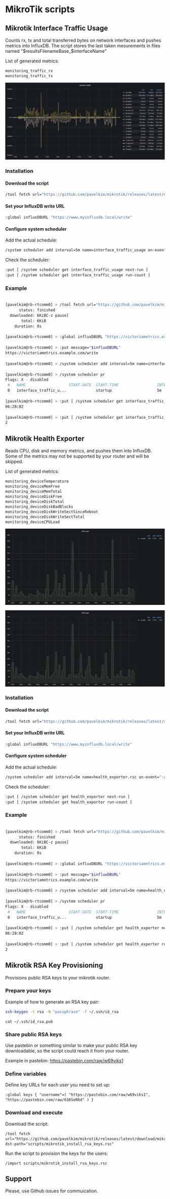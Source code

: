 # MikroTik scripts

## Mikrotik Interface Traffic Usage

Counts rx, tx and total transferred bytes on network interfaces and pushes metrics into InfluxDB.
The script stores the last taken mesurements in files named "$resultsFilenameBase_$interfaceName"

List of generated metrics:
```
monitoring_traffic_rx
monitoring_traffic_tx
```

![Mikrotik Interface Traffic Usage](/doc/mikrotik_interface_traffic_usage.png?raw=true "Grafana — Mikrotik Interface Traffic")


### Installation

#### Download the script

```bash
/tool fetch url="https://github.com/pavelkim/mikrotik/releases/latest/download/mikrotik_interface_traffic_usage.rsc" dst-path="scripts/mikrotik_interface_traffic_usage.rsc"
```

#### Set your InfluxDB write URL

```bash
:global influxDBURL "https://www.myinfluxdb.local/write"
```

#### Configure system scheduler

Add the actual schedule:
```bash
/system scheduler add interval=5m name=interface_traffic_usage on-event=":global influxDBURL $influxDBURL; /import scripts/mikrotik_interface_traffic_usage.rsc" policy=read,write,test start-time=startup
```

Check the scheduler:
```bash 
:put [ /system scheduler get interface_traffic_usage next-run ]
:put [ /system scheduler get interface_traffic_usage run-count ]
```

### Example

```bash

[pavelkim@rb-rtcomm0] > /tool fetch url="https://github.com/pavelkim/mikrotik/releases/latest/download/mikrotik_interface_traffic_usage.rsc" dst-path="scripts/mikrotik_interface_traffic_usage.rsc"
      status: finished
  downloaded: 6KiBC-z pause]
       total: 6KiB
    duration: 0s

[pavelkim@rb-rtcomm0] > :global influxDBURL "https://victoriametrics.example.com/write"

[pavelkim@rb-rtcomm0] > :put message="$influxDBURL"
https://victoriametrics.example.com/write

[pavelkim@rb-rtcomm0] > /system scheduler add interval=5m name=interface_traffic_usage on-event=":global influxDBURL $influxDBURL; /import scripts/mikrotik_interface_traffic_usage.rsc" policy=read,write,test start-time=startup

[pavelkim@rb-rtcomm0] > /system scheduler pr
Flags: X - disabled 
 #   NAME                   START-DATE  START-TIME                 INTERVAL             ON-EVENT                  RUN-COUNT
 0   interface_traffic_u...             startup                    5m                   /import scripts/mikro...          0

[pavelkim@rb-rtcomm0] > :put [ /system scheduler get interface_traffic_usage next-run ]
06:28:02

[pavelkim@rb-rtcomm0] > :put [ /system scheduler get interface_traffic_usage run-count ]
2
```

## Mikrotik Health Exporter

Reads CPU, disk and memory metrics, and pushes them into InfluxDB.
Some of the metrics may not be supported by your router and will be skipped.

List of generated metrics:
```
monitoring_deviceTemperature
monitoring_deviceMemFree
monitoring_deviceMemTotal
monitoring_deviceDiskFree
monitoring_deviceDiskTotal
monitoring_deviceDiskBadBlocks
monitoring_deviceDiskWriteSectSinceReboot
monitoring_deviceDiskWriteSectTotal
monitoring_deviceCPULoad
```

![Mikrotik CPU Load](/doc/mikrotik_health_exporter_cpu.png?raw=true "Grafana — Mikrotik CPU Load")


![Mikrotik Memory Usage](/doc/mikrotik_health_exporter_cpu.png?raw=true "Grafana — Mikrotik Memory Usage")


### Installation

#### Download the script

```bash
/tool fetch url="https://github.com/pavelkim/mikrotik/releases/latest/download/mikrotik_health_exporter.rsc" dst-path="scripts/mikrotik_health_exporter.rsc"
```

#### Set your InfluxDB write URL

```bash
:global influxDBURL "https://www.myinfluxdb.local/write"
```

#### Configure system scheduler

Add the actual schedule:
```bash
/system scheduler add interval=5m name=health_exporter.rsc on-event=":global influxDBURL $influxDBURL; /import scripts/mikrotik_health_exporter.rsc" policy=read,write,test start-time=startup
```

Check the scheduler:
```bash 
:put [ /system scheduler get health_exporter next-run ]
:put [ /system scheduler get health_exporter run-count ]
```

### Example

```bash

[pavelkim@rb-rtcomm0] > /tool fetch url="https://github.com/pavelkim/mikrotik/releases/latest/download/mikrotik_health_exporter.rsc" dst-path="scripts/mikrotik_health_exporter.rsc"
      status: finished
  downloaded: 6KiBC-z pause]
       total: 6KiB
    duration: 0s

[pavelkim@rb-rtcomm0] > :global influxDBURL "https://victoriametrics.example.com/write"

[pavelkim@rb-rtcomm0] > :put message="$influxDBURL"
https://victoriametrics.example.com/write

[pavelkim@rb-rtcomm0] > /system scheduler add interval=5m name=health_exporter on-event=":global influxDBURL $influxDBURL; /import scripts/mikrotik_health_exporter.rsc" policy=read,write,test start-time=startup

[pavelkim@rb-rtcomm0] > /system scheduler pr
Flags: X - disabled 
 #   NAME                   START-DATE  START-TIME                 INTERVAL             ON-EVENT                  RUN-COUNT
 0   interface_traffic_u...             startup                    5m                   /import scripts/mikro...          0

[pavelkim@rb-rtcomm0] > :put [ /system scheduler get health_exporter next-run ]
06:28:02

[pavelkim@rb-rtcomm0] > :put [ /system scheduler get health_exporter run-count ]
2
```

## Mikrotik RSA Key Provisioning

Provisions public RSA keys to your mikrotik router.

### Prepare your keys

Example of how to generate an RSA key pair:

```bash
ssh-keygen -t rsa -N "passphrase" -f ~/.ssh/id_rsa
```

```
cat ~/.ssh/id_rsa.pub
```

### Share public RSA keys

Use pastebin or something similar to make your public RSA key downloadable, so the script could reach it from your router.

Example in pastebin: https://pastebin.com/raw/w69viks1

### Define variables

Define key URLs for each user you need to set up:
```mikrotik
:global keys { "username"=( "https://pastebin.com/raw/w69viks1", "https://pastebin.com/raw/636SeR6d" ) }
```

### Download and execute

Download the script:
```
/tool fetch url="https://github.com/pavelkim/mikrotik/releases/latest/download/mikrotik_install_rsa_keys.rsc" dst-path="scripts/mikrotik_install_rsa_keys.rsc"
```

Run the script to provision the keys for the users:
```
/import scripts/mikrotik_install_rsa_keys.rsc
```

## Support

Please, use Github issues for commuication.
